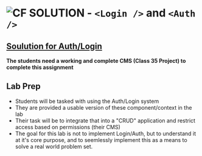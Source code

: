![CF](http://i.imgur.com/7v5ASc8.png) SOLUTION -  `<Login />` and `<Auth />`
======================================================

## [Soulution for Auth/Login](https://codesandbox.io/s/qqzwkyx2n9)


**The students need a working and complete CMS (Class 35 Project) to complete this assignment**

## Lab Prep
* Students will be tasked with using the Auth/Login system
* They are provided a usable version of these component/context in the lab
* Their task will be to integrate that into a "CRUD" application and restrict access based on permissions (their CMS)
* The goal for this lab is not to implement Login/Auth, but to understand it at it's core purpose, and to seemlessly implement this as a means to solve a real world problem set.

